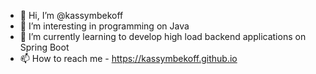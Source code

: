 - 👋 Hi, I’m @kassymbekoff
- 👀 I’m interesting in programming on Java
- 🌱 I’m currently learning to develop high load backend applications on Spring Boot
- 📫 How to reach me - https://kassymbekoff.github.io

<!---
kassymbekoff/kassymbekoff is a ✨ special ✨ repository because its `README.md` (this file) appears on your GitHub profile.
You can click the Preview link to take a look at your changes.
--->
